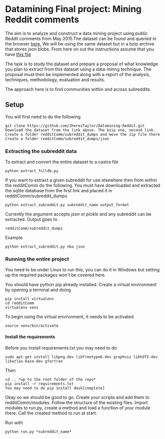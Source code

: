 # Datamining Final project: Mining Reddit comments
The aim is to analyze and construct a data mining project using public Reddit
comments from May 2015.The dataset can be found and queried in the browser
[here.](https://www.kaggle.com/c/reddit-comments-may-2015.)
We will be using the same dataset but in a bzip archive that stores json blobs.
From here on out the instructions assume that you have [this file](https://mega.nz/#!ysBWXRqK!yPXLr25PgJi184pbJU3GtnqUY4wG7YvuPpxJjEmnb9A)


The task is to study the dataset and prepare a proposal of what knowledge you
plan to extract from this dataset using a data-minng technique.
The proposal must then be implemented along with a report of the analysis,
techniques, methodology, evaluation and results.

The approach here is to find communities within and across subreddits.

## Setup

You will first need to do the following

    git clone https://github.com/JherezTaylor/Datamining-Reddit.git
    Download the dataset from the link above. The bzip one, second link.
    Create a folder redditComm/subreddit_dumps and move the zip file there
    Create a folder redditComm/subreddit_dumps/json

### Extracting the subreddit data

To extract and convert the entire dataset to a castra file


    pyhton extract_fulldb.py

If you want to extract a given subreddit for use elsewhere then from within
the redditComm do the following. You must have downloaded and extracted the
sqlite database from the first link and placed it in redditComm/subreddit_dumps

    python extract_subreddit.py subreddit_name output_format

Currently the argument accepts *json* or *pickle* and any subreddit can be
extracted. Output goes to

    redditComm/subreddit_dumps
Example

    python extract_subreddit.py nba json

### Running the entire project
You need to be under Linux to run this, you can do it in Windows but setting
up the required packages won't be covered here.

You should have python pip already installed. Create a virtual environment by
opening a terminal and doing

    pip install virtualenv
    cd redditComm
    virtualenv venv

To begin using the virtual environment, it needs to be activated

    source venv/bin/activate

#### Install the requirements
Before you install requirements.txt you may need to do

    sudo apt-get install libpng-dev libfreetype6-dev graphviz libhdf5-dev libatlas-base-dev gfortran

Then

    cd .. *up to the root folder of the repo*
    pip install -r requirements.txt
    You may need to do pip install dask[complete]

Okay so we should be good to go. Create your scripts and add them to
redditComm/modules. Follow the structure of the existing files. Import modules
to *run.py*, create a method and load a function of your module there. Call the
created method to run at start.

Run with

    python run.py *subreddit_name*
